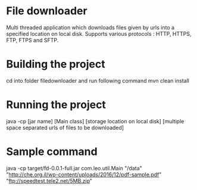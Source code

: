 # File downloader #
Multi threaded application which downloads files given by urls into a specified location on local disk.
Supports various protocols : HTTP, HTTPS, FTP, FTPS and SFTP.


# Building the project
cd into folder filedownloader and run following command
mvn clean install

# Running the project
java -cp [jar name] [Main class] [storage location on local disk] [multiple space separated urls of files to be downloaded]

# Sample command
java -cp target/fd-0.0.1-full.jar com.leo.util.Main "/data" "http://che.org.il/wp-content/uploads/2016/12/pdf-sample.pdf" "ftp://speedtest.tele2.net/5MB.zip"
